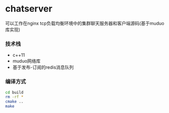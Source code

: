 # chatserver
可以工作在nginx tcp负载均衡环境中的集群聊天服务器和客户端源码(基于muduo库实现)

### 技术栈
- c++11
- muduo网络库
- 基于发布-订阅的redis消息队列

### 编译方式
```bash
cd build
rm -rf *
cmake ..
make
```
